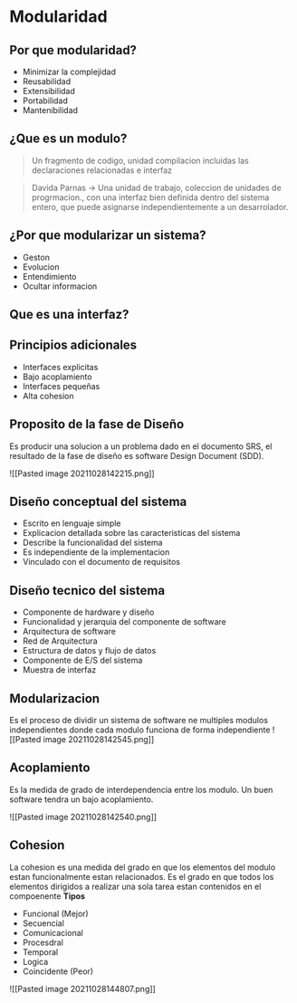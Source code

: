  # Modularidad
## Por que modularidad?
- Minimizar la complejidad
- Reusabilidad
- Extensibilidad
- Portabilidad 
- Mantenibilidad

## ¿Que es un modulo?
> Un fragmento de codigo, unidad compilacion incluidas las declaraciones relacionadas e interfaz

> Davida Parnas -> Una unidad de trabajo, coleccion de unidades de progrmacion., con una interfaz bien definida dentro del sistema entero, que puede asignarse independientemente a un desarrolador.

## ¿Por que modularizar un sistema?
- Geston
- Evolucion
- Entendimiento
- Ocultar informacion

## Que es una interfaz?

## Principios adicionales
- Interfaces explicitas
- Bajo acoplamiento
- Interfaces pequeñas
- Alta cohesion

## Proposito de la fase de Diseño
Es producir una solucion a un problema dado en el documento  SRS, el resultado de la fase de diseño es software Design Document (SDD).

![[Pasted image 20211028142215.png]]

## Diseño conceptual del sistema
- Escrito en lenguaje simple
- Explicacion detallada sobre las caracteristicas del sistema
- Describe la funcionalidad del sistema
- Es independiente de la implementacion
- Vinculado con el documento de requisitos

## Diseño tecnico del sistema
- Componente de hardware y diseño
- Funcionalidad y jerarquia del componente de software
- Arquitectura de software
- Red de Arquitectura
- Estructura de datos y flujo de datos
- Componente de E/S del sistema
- Muestra de interfaz

## Modularizacion
Es el proceso de dividir un sistema de software ne multiples modulos independientes donde cada modulo funciona de forma independiente
![[Pasted image 20211028142545.png]]
## Acoplamiento
Es la medida de grado de interdependencia entre los modulo. Un buen software tendra un bajo acoplamiento.

![[Pasted image 20211028142540.png]]

## Cohesion
La cohesion es una medida del grado en que los elementos del modulo estan funcionalmente estan relacionados.
Es el grado en que todos los elementos dirigidos a realizar una sola tarea estan contenidos en el compoenente
**Tipos** 
- Funcional (Mejor)
- Secuencial
- Comunicacional
- Procesdral
- Temporal
- Logica
- Coincidente (Peor)


![[Pasted image 20211028144807.png]]

